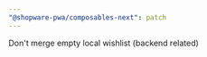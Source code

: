 ```yaml
---
"@shopware-pwa/composables-next": patch
---
```


Don't merge empty local wishlist (backend related)
